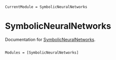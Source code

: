 ```@meta
CurrentModule = SymbolicNeuralNetworks
```

# SymbolicNeuralNetworks

Documentation for [SymbolicNeuralNetworks](https://github.com/JuliaGNI/SymbolicNeuralNetworks.jl).

```@index
```

```@autodocs
Modules = [SymbolicNeuralNetworks]
```
